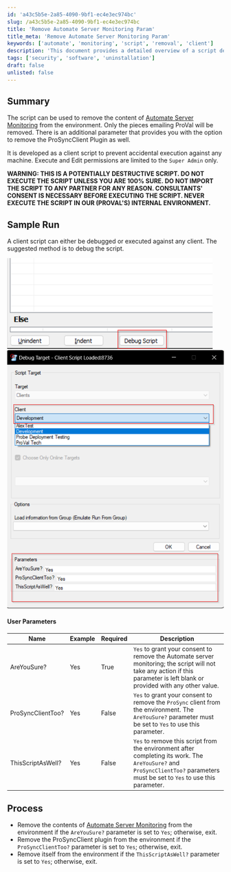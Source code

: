 ```yaml
---
id: 'a43c5b5e-2a85-4090-9bf1-ec4e3ec974bc'
slug: /a43c5b5e-2a85-4090-9bf1-ec4e3ec974bc
title: 'Remove Automate Server Monitoring Param'
title_meta: 'Remove Automate Server Monitoring Param'
keywords: ['automate', 'monitoring', 'script', 'removal', 'client']
description: 'This document provides a detailed overview of a script designed to remove Automate Server Monitoring content from the environment, including options to remove the ProSyncClient Plugin. It includes user parameters, process steps, and warnings about the script’s potential destructiveness.'
tags: ['security', 'software', 'uninstallation']
draft: false
unlisted: false
---
```


## Summary

The script can be used to remove the content of [Automate Server Monitoring](/docs/98773b6a-7986-4df2-90a5-fb559eefc50b) from the environment. Only the pieces emailing ProVal will be removed. There is an additional parameter that provides you with the option to remove the ProSyncClient Plugin as well.

It is developed as a client script to prevent accidental execution against any machine. Execute and Edit permissions are limited to the `Super Admin` only.

**WARNING: THIS IS A POTENTIALLY DESTRUCTIVE SCRIPT. DO NOT EXECUTE THE SCRIPT UNLESS YOU ARE 100% SURE. DO NOT IMPORT THE SCRIPT TO ANY PARTNER FOR ANY REASON. CONSULTANTS' CONSENT IS NECESSARY BEFORE EXECUTING THE SCRIPT. NEVER EXECUTE THE SCRIPT IN OUR (PROVAL'S) INTERNAL ENVIRONMENT.**

## Sample Run

A client script can either be debugged or executed against any client. The suggested method is to debug the script.

![Image 1](../../../static/img/Remove-Automate-Server-Monitoring-Param/image_1.png)  
![Image 2](../../../static/img/Remove-Automate-Server-Monitoring-Param/image_2.png)  

#### User Parameters

| Name                | Example | Required | Description                                                                                                                                                                   |
|---------------------|---------|----------|-------------------------------------------------------------------------------------------------------------------------------------------------------------------------------|
| AreYouSure?         | Yes     | True     | `Yes` to grant your consent to remove the Automate server monitoring; the script will not take any action if this parameter is left blank or provided with any other value. |
| ProSyncClientToo?   | Yes     | False    | `Yes` to grant your consent to remove the `ProSync` client from the environment. The `AreYouSure?` parameter must be set to `Yes` to use this parameter.                   |
| ThisScriptAsWell?   | Yes     | False    | `Yes` to remove this script from the environment after completing its work. The `AreYouSure?` and `ProSyncClientToo?` parameters must be set to `Yes` to use this parameter. |

## Process

- Remove the contents of [Automate Server Monitoring](/docs/98773b6a-7986-4df2-90a5-fb559eefc50b) from the environment if the `AreYouSure?` parameter is set to `Yes`; otherwise, exit.
- Remove the ProSyncClient plugin from the environment if the `ProSyncClientToo?` parameter is set to `Yes`; otherwise, exit.
- Remove itself from the environment if the `ThisScriptAsWell?` parameter is set to `Yes`; otherwise, exit.


